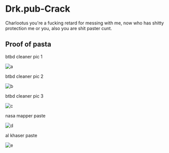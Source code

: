 # Drk.pub-Crack
Charlootus you're a fucking retard for messing with me, now who has shitty protection me or you, also you are shit paster cunt.


## Proof of pasta


btbd cleaner pic 1

![a](./proof_of_paste/a.png)



btbd cleaner pic 2

![b](./proof_of_paste/b.PNG)




btbd cleaner pic 3

![c](./proof_of_paste/c.PNG)



nasa mapper paste

![d](./proof_of_paste/d.PNG)



al khaser paste

![e](./proof_of_paste/e.PNG)
